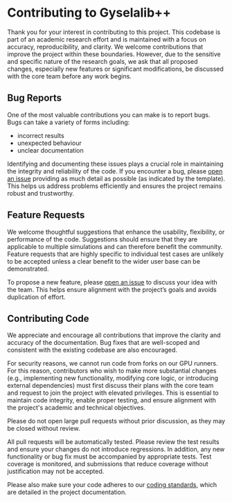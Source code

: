 # Contributing to Gyselalib++

Thank you for your interest in contributing to this project. This codebase is part of an academic research effort and is maintained with a focus on accuracy, reproducibility, and clarity. We welcome contributions that improve the project within these boundaries. However, due to the sensitive and specific nature of the research goals, we ask that all proposed changes, especially new features or significant modifications, be discussed with the core team before any work begins.

## Bug Reports

One of the most valuable contributions you can make is to report bugs.
Bugs can take a variety of forms including:

- incorrect results
- unexpected behaviour
- unclear documentation

Identifying and documenting these issues plays a crucial role in maintaining the integrity and reliability of the code.
If you encounter a bug, please [open an issue](https://github.com/gyselax/gyselalibxx/issues/new/choose) providing as much detail as possible (as indicated by the template). This helps us address problems efficiently and ensures the project remains robust and trustworthy.

## Feature Requests

We welcome thoughtful suggestions that enhance the usability, flexibility, or performance of the code. Suggestions should ensure that they are applicable to multiple simulations and can therefore benefit the community. Feature requests that are highly specific to individual test cases are unlikely to be accepted unless a clear benefit to the wider user base can be demonstrated.

To propose a new feature, please [open an issue](https://github.com/gyselax/gyselalibxx/issues/new?template=feature_request.yml) to discuss your idea with the team. This helps ensure alignment with the project’s goals and avoids duplication of effort.

## Contributing Code

We appreciate and encourage all contributions that improve the clarity and accuracy of the documentation. Bug fixes that are well-scoped and consistent with the existing codebase are also encouraged.

For security reasons, we cannot run code from forks on our GPU runners. For this reason, contributors who wish to make more substantial changes (e.g., implementing new functionality, modifying core logic, or introducing external dependencies) must first discuss their plans with the core team and request to join the project with elevated privileges. This is essential to maintain code integrity, enable proper testing, and ensure alignment with the project's academic and technical objectives.

Please do not open large pull requests without prior discussion, as they may be closed without review.

All pull requests will be automatically tested. Please review the test results and ensure your changes do not introduce regressions. In addition, any new functionality or bug fix must be accompanied by appropriate tests. Test coverage is monitored, and submissions that reduce coverage without justification may not be accepted.

Please also make sure your code adheres to our [coding standards](https://gyselax.github.io/gyselalibxx/docs/standards/CODING_STANDARD.html), which are detailed in the project documentation.
